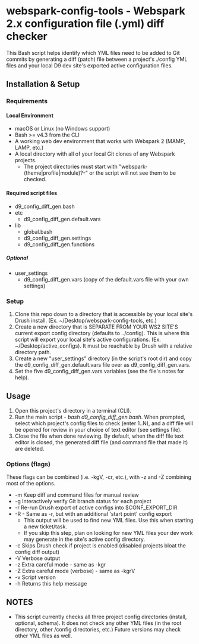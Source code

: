 # webspark-config-tools - Webspark 2.x configuration file (.yml) diff checker

This Bash script helps identify which YML files need to be added to Git commits by generating a diff (patch) file between a project's ./config YML files and your local D9 dev site's exported active configuration files.

## Installation & Setup

### Requirements

#### Local Environment
- macOS or Linux (no Windows support)
- Bash >= v4.3 from the CLI
- A working web dev environment that works with Webspark 2 (MAMP, LAMP, etc.)
- A local directory with all of your local Git clones of any Webspark projects.
  - The project directories must start with "webspark-(theme|profile|module)?-" or the script will not see them to be checked.

#### Required script files
- d9_config_diff_gen.bash
- etc
  - d9_config_diff_gen.default.vars
- lib
  - global.bash
  - d9_config_diff_gen.settings
  - d9_config_diff_gen.functions

##### Optional
- user_settings
  - d9_config_diff_gen.vars (copy of the default.vars file with your own settings)

### Setup

1. Clone this repo down to a directory that is accessible by your local site's Drush install. (Ex. ~/Desktop/webspark-config-tools, etc.)
2. Create a new directory that is SEPARATE FROM YOUR WS2 SITE'S current export config directory (defaults to ../config). This is where this script will export your local site's active configurations. (Ex. ~/Desktop/active_configs). It must be reachable by Drush with a relative directory path.
3. Create a new "user_settings" directory (in the script's root dir) and copy the d9_config_diff_gen.default.vars file over as d9_config_diff_gen.vars.
4. Set the five d9_config_diff_gen.vars variables (see the file's notes for help).

## Usage

1. Open this project's directory in a terminal (CLI).
2. Run the main script - _*bash d9_config_diff_gen.bash*_. When prompted, select which project's config files to check (enter 1..N), and a diff file will be opened for review in your choice of text editor (see settings file).
3. Close the file when done reviewing. By default, when the diff file text editor is closed, the generated diff file (and command file that made it) are deleted.

### Options (flags)

These flags can be combined (i.e. -kgV, -cr, etc.), with -z and -Z combining most of the options.

- -m Keep diff and command files for manual review
- -g Interactively verify Git branch status for each project
- -r Re-run Drush export of active configs into $CONF_EXPORT_DIR
- -R - Same as -r, but with an additional 'start point' config export
  - This output will be used to find new YML files. Use this when starting a new ticket/task.
  - If you skip this step, plan on looking for new YML files your dev work may generate in the site's active config directory.
- -c Skips Drush check if project is enabled (disabled projects bloat the config diff output)
- -V Verbose output
- -z Extra careful mode - same as -kgr
- -Z Extra careful mode (verbose) - same as -kgrV
- -v Script version
- -h Returns this help message

## NOTES
- This script currently checks all three project config directories (install, optional, schema). It does not check any other YML files (in the root directory, other /config directories, etc.) Future versions may check other YML files as well.
